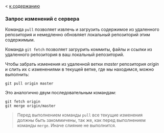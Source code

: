 < [к содержанию](./readme.md)
### Запрос изменений с сервера

Команда `pull` позволяет извлечь и загрузить содержимое из удаленного репозитория и немедленно обновляет локальный репозиторий этим содержимым.

Команда `git fetch` позволяет загруpить коммиты, файлы и ссылки из удаленного репозитория в ваш локальный репозиторий.

Чтобы забрать изменения из удаленной ветки *master* репозитория *origin* и слить их с изменениями в текущей ветке, где мы находимся, можно выполнить:

```
git pull origin master
```

Это аналогично двум последовательным командам:

```
git fetch origin
git merge origin/master
```

>Перед выполнением команды `pull` все текущие изменения должны быть закоммичены, так же, как перед выполнением команды `merge`. Иначе слияние не выполнится.